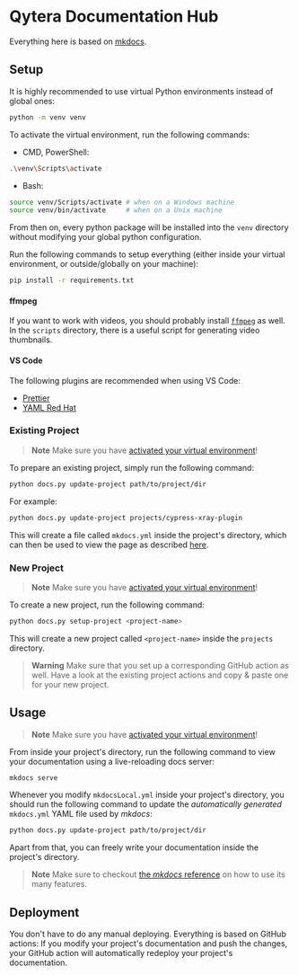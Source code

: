 # Qytera Documentation Hub

Everything here is based on [mkdocs](https://www.mkdocs.org).

## Setup

It is highly recommended to use virtual Python environments instead of global ones:

```sh
python -m venv venv
```

To activate the virtual environment, run the following commands:

- CMD, PowerShell:

```sh
.\venv\Scripts\activate
```

- Bash:

```sh
source venv/Scripts/activate # when on a Windows machine
source venv/bin/activate     # when on a Unix machine
```

From then on, every python package will be installed into the `venv` directory without modifying your global python configuration.

Run the following commands to setup everything (either inside your virtual environment, or outside/globally on your machine):

```sh
pip install -r requirements.txt
```

#### ffmpeg

If you want to work with videos, you should probably install [`ffmpeg`](https://ffmpeg.org/) as well.
In the `scripts` directory, there is a useful script for generating video thumbnails.

#### VS Code

The following plugins are recommended when using VS Code:

- [Prettier](https://marketplace.visualstudio.com/items?itemName=esbenp.prettier-vscode)
- [YAML Red Hat](https://marketplace.visualstudio.com/items?itemName=redhat.vscode-yaml)

### Existing Project

> **Note**
> Make sure you have [activated your virtual environment](#setup)!

To prepare an existing project, simply run the following command:

```sh
python docs.py update-project path/to/project/dir
```

For example:
```sh
python docs.py update-project projects/cypress-xray-plugin
```

This will create a file called `mkdocs.yml` inside the project's directory, which can then be used to view the page as described [here](#usage).

### New Project

> **Note**
> Make sure you have [activated your virtual environment](#setup)!

To create a new project, run the following command:

```sh
python docs.py setup-project <project-name>
```

This will create a new project called `<project-name>` inside the `projects` directory.

> **Warning**
> Make sure that you set up a corresponding GitHub action as well.
> Have a look at the existing project actions and copy & paste one for your new project.

## Usage

> **Note**
> Make sure you have [activated your virtual environment](#setup)!

From inside your project's directory, run the following command to view your documentation using a live-reloading docs server:

```sh
mkdocs serve
```

Whenever you modify `mkdocsLocal.yml` inside your project's directory, you should run the following command to update the _automatically generated_ `mkdocs.yml` YAML file used by _mkdocs_:

```sh
python docs.py update-project path/to/project/dir
```

Apart from that, you can freely write your documentation inside the project's directory.

> **Note**
> Make sure to checkout [the _mkdocs_ reference](https://squidfunk.github.io/mkdocs-material/reference/) on how to use its many features.

## Deployment

You don't have to do any manual deploying.
Everything is based on GitHub actions: If you modify your project's documentation and push the changes, your GitHub action will automatically redeploy your project's documentation.
